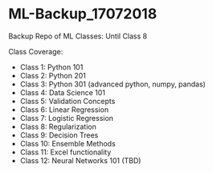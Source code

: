 # ML-Backup_17072018
Backup Repo of ML Classes: Until Class 8


Class Coverage:

- Class 1: Python 101
- Class 2: Python 201
- Class 3: Python 301 (advanced python, numpy, pandas)
- Class 4: Data Science 101
- Class 5: Validation Concepts
- Class 6: Linear Regression
- Class 7: Logistic Regression
- Class 8: Regularization 
- Class 9: Decision Trees
- Class 10: Ensemble Methods
- Class 11: Excel functionality
- Class 12: Neural Networks 101 (TBD)
